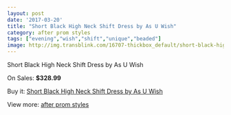 ```yaml
---
layout: post
date: '2017-03-20'
title: "Short Black High Neck Shift Dress by As U Wish"
category: after prom styles
tags: ["evening","wish","shift","unique","beaded"]
image: http://img.transblink.com/16707-thickbox_default/short-black-high-neck-shift-dress-by-as-u-wish.jpg
---
```

Short Black High Neck Shift Dress by As U Wish

On Sales: **$328.99**
<a href="https://www.transblink.com/en/after-prom-styles/5276-short-black-high-neck-shift-dress-by-as-u-wish.html"><amp-img layout="responsive" width="600" height="600" src="//img.transblink.com/16707-thickbox_default/short-black-high-neck-shift-dress-by-as-u-wish.jpg" alt="Short Black High Neck Shift Dress by As U Wish 0" /></a>
<a href="https://www.transblink.com/en/after-prom-styles/5276-short-black-high-neck-shift-dress-by-as-u-wish.html"><amp-img layout="responsive" width="600" height="600" src="//img.transblink.com/16709-thickbox_default/short-black-high-neck-shift-dress-by-as-u-wish.jpg" alt="Short Black High Neck Shift Dress by As U Wish 1" /></a>
<a href="https://www.transblink.com/en/after-prom-styles/5276-short-black-high-neck-shift-dress-by-as-u-wish.html"><amp-img layout="responsive" width="600" height="600" src="//img.transblink.com/16708-thickbox_default/short-black-high-neck-shift-dress-by-as-u-wish.jpg" alt="Short Black High Neck Shift Dress by As U Wish 2" /></a>

Buy it: [Short Black High Neck Shift Dress by As U Wish](https://www.transblink.com/en/after-prom-styles/5276-short-black-high-neck-shift-dress-by-as-u-wish.html "Short Black High Neck Shift Dress by As U Wish")

View more: [after prom styles](https://www.transblink.com/en/55-after-prom-styles "after prom styles")